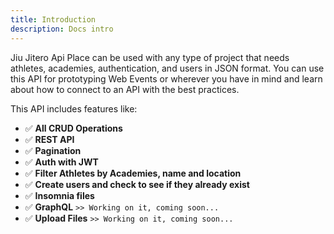 ```yaml
---
title: Introduction
description: Docs intro
---
```


Jiu Jitero Api Place can be used with any type of project that needs athletes, academies, authentication, and users in JSON format. You can use this API for prototyping Web Events or wherever you have in mind and learn about how to connect to an API with the best practices.

This API includes features like:

- ✅ **All CRUD Operations**
- ✅ **REST API**
- ✅ **Pagination**
- ✅ **Auth with JWT**
- ✅ **Filter Athletes by Academies, name and location**
- ✅ **Create users and check to see if they already exist**
- ✅ **Insomnia files**
- ✅ **GraphQL**       `>> Working on it, coming soon...`
- ✅ **Upload Files**  `>> Working on it, coming soon...`
